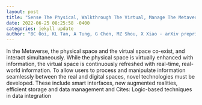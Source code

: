 ```yaml
--- 
layout: post 
title: "Sense The Physical, Walkthrough The Virtual, Manage The Metaverse: A Data-centric Perspective" 
date: 2022-06-25 08:25:58 -0400 
categories: jekyll update 
author: "BC Ooi, KL Tan, A Tung, G Chen, MZ Shou, X Xiao - arXiv preprint arXiv , 2022" 
--- 
```

In the Metaverse, the physical space and the virtual space co-exist, and interact simultaneously. While the physical space is virtually enhanced with information, the virtual space is continuously refreshed with real-time, real-world information. To allow users to process and manipulate information seamlessly between the real and digital spaces, novel technologies must be developed. These include smart interfaces, new augmented realities, efficient storage and data management and Cites: Logic-based techniques in data integration
